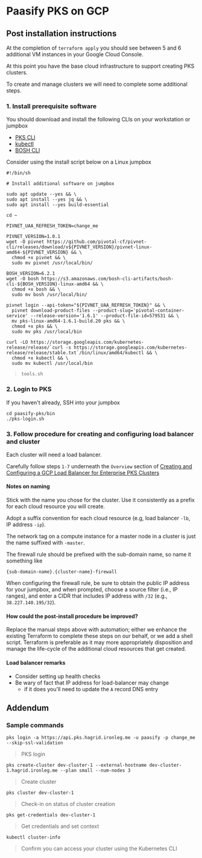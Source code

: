 # Paasify PKS on GCP

## Post installation instructions

At the completion of `terraform apply` you should see between 5 and 6 additional VM instances in your Google Cloud Console.

At this point you have the base cloud infrastructure to support creating PKS clusters.

To create and manage clusters we will need to complete some additional steps.

### 1. Install prerequisite software

You should download and install the following CLIs on your workstation or jumpbox

* [PKS CLI](https://network.pivotal.io/products/pivotal-container-service/#/releases/551663/file_groups/2369)
* [kubectl](https://kubernetes.io/docs/tasks/tools/install-kubectl/)
* [BOSH CLI](https://bosh.io/docs/cli-v2-install/)

Consider using the install script below on a Linux jumpbox

```
#!/bin/sh

# Install additional software on jumpbox

sudo apt update --yes && \
sudo apt install --yes jq && \
sudo apt install --yes build-essential

cd ~

PIVNET_UAA_REFRESH_TOKEN=change_me

PIVNET_VERSION=1.0.1
wget -O pivnet https://github.com/pivotal-cf/pivnet-cli/releases/download/v${PIVNET_VERSION}/pivnet-linux-amd64-${PIVNET_VERSION} && \
  chmod +x pivnet && \
  sudo mv pivnet /usr/local/bin/

BOSH_VERSION=6.2.1
wget -O bosh https://s3.amazonaws.com/bosh-cli-artifacts/bosh-cli-${BOSH_VERSION}-linux-amd64 && \
  chmod +x bosh && \
  sudo mv bosh /usr/local/bin/

pivnet login --api-token="${PIVNET_UAA_REFRESH_TOKEN}" && \
  pivnet download-product-files --product-slug='pivotal-container-service' --release-version='1.6.1' --product-file-id=579531 && \
  mv pks-linux-amd64-1.6.1-build.20 pks && \
  chmod +x pks && \
  sudo mv pks /usr/local/bin

curl -LO https://storage.googleapis.com/kubernetes-release/release/`curl -s https://storage.googleapis.com/kubernetes-release/release/stable.txt`/bin/linux/amd64/kubectl && \
  chmod +x kubectl && \
  sudo mv kubectl /usr/local/bin
```
> `tools.sh`

### 2. Login to PKS

If you haven't already, SSH into your jumpbox

```
cd paasify-pks/bin
./pks-login.sh
```

### 3. Follow procedure for creating and configuring load balancer and cluster

Each cluster will need a load balancer.

Carefully follow steps `1-7` underneath the `Overview` section of [Creating and Configuring a GCP Load Balancer for Enterprise PKS Clusters](https://docs.pivotal.io/pks/1-6/gcp-cluster-load-balancer.html)


#### Notes on naming

Stick with the name you chose for the cluster.  Use it consistently as a prefix for each cloud resource you will create.

Adopt a suffix convention for each cloud resource (e.g, load balancer `-lb`, IP address `-ip`).

The network tag on a compute instance for a master node in a cluster is just the name suffixed with `-master`.

The firewall rule should be prefixed with the sub-domain name, so name it something like

```
{sub-domain-name}.{cluster-name}-firewall
```
When configuring the firewall rule, be sure to obtain the public IP address for your jumpbox, and when prompted, choose a source filter (i.e., IP ranges), and enter a CIDR that includes IP address with `/32` (e.g., `38.227.140.195/32`).

#### How could the post-install procedure be improved?

Replace the manual steps above with automation; either we enhance the existing Terraform to complete these steps on our behalf, or we add a shell script.  Terraform is preferable as it may more appropriately disposition and manage the  life-cycle of the additional cloud resources that get created.

#### Load balancer remarks


* Consider setting up health checks
* Be wary of fact that IP address for load-balancer may change
  * if it does you'll need to update the `A` record DNS entry

## Addendum

### Sample commands

```
pks login -a https://api.pks.hagrid.ironleg.me -u paasify -p change_me --skip-ssl-validation
```
> PKS login

```
pks create-cluster dev-cluster-1 --external-hostname dev-cluster-1.hagrid.ironleg.me --plan small --num-nodes 3
```
> Create cluster

```
pks cluster dev-cluster-1
```
> Check-in on status of cluster creation

```
pks get-credentials dev-cluster-1
```
> Get credentials and set context

```
kubectl cluster-info
```
> Confirm you can access your cluster using the Kubernetes CLI